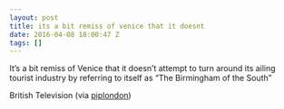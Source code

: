 ```yaml
---
layout: post
title: its a bit remiss of venice that it doesnt
date: 2016-04-08 18:00:47 Z
tags: []
---
```

It’s a bit remiss of Venice that it doesn’t attempt to turn around its ailing tourist industry by referring to itself as “The Birmingham of the South”

British Television (via [piplondon](http://pipobscure.uk/))

